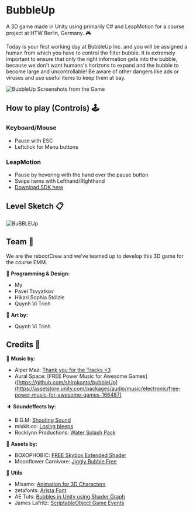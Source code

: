 # BubbleUp
A 3D game made in Unity using primarily C# and LeapMotion for a course project at HTW Berlin, Germany. :video_game:

Today is your first working day at BubbleUp Inc. and you will be assigned a human from which you have to control the filter bubble.
It is extremely important to ensure that only the right information gets into the bubble, 
because we don't want humans's horizons to expand and the bubble to become large and uncontrollable!
Be aware of other dangers like ads or viruses and use useful items to keep them at bay.

![BubbleUp Screenshots from the Game](https://user-images.githubusercontent.com/57158200/178595345-aadc8c3c-42e3-44a9-8214-aa3f3dae07fc.png)


## How to play (Controls) :joystick: 
### Keyboard/Mouse
* Pause with ESC
* Leftclick for Menu buttons

### LeapMotion
* Pause by hovering with the hand over the pause button
* Swipe items with Lefthand/Righthand
* [Download SDK here](https://developer.leapmotion.com/tracking-software-download) 

## Level Sketch :clipboard:
![BuBBLEUp](https://user-images.githubusercontent.com/57158200/177203027-34447c1e-0ab8-430f-9732-7da4630bbbeb.png)

## Team :busts_in_silhouette:
We are the rebootCrew and we’ve teamed up to develop this 3D game for the course EMM.


:page_facing_up: **Programming & Design:** 
* My
* Pavel Tsvyatkov
* Hikari Sophia Stölzle 
* Quynh Vi Trinh

:art: **Art by:** 
* Quynh Vi Trinh

## Credits :bow:
:musical_note: **Music by:**
* Alper Maz: [Thank you for the Tracks <3](https://soundcloud.com/alper-maz)
* Aural Space: [FREE Power Music for Awesome Games]([https://github.com/shirokonto/bubbleUp](https://assetstore.unity.com/packages/audio/music/electronic/free-power-music-for-awesome-games-166487)

:speaker: **Soundeffects by:**
* B.G.M: [Shooting Sound](https://assetstore.unity.com/packages/audio/sound-fx/shooting-sound-177096)
* mixkit.co: [Losing bleeps](https://mixkit.co/free-sound-effects/lose/)
* Rocklynn Productions: [Water Splash Pack](https://assetstore.unity.com/packages/audio/sound-fx/foley/water-splash-pack-14039#content)

:space_invader: **Assets by:**
* BOXOPHOBIC: [FREE Skybox Extended Shader](https://assetstore.unity.com/packages/vfx/shaders/free-skybox-extended-shader-107400)
* Moonflower Carnivore: [Jiggly Bubble Free](https://assetstore.unity.com/packages/vfx/particles/environment/jiggly-bubble-free-61236)

:wrench: **Utils**
* Mixamo: [Animation for 3D Characters](https://www.mixamo.com/#/)
* zetafonts: [Arista Font](https://www.1001freefonts.com/-z--arista.font)
* AE Tuts: [Bubbles in Unity using Shader Graph](https://www.youtube.com/watch?v=F6t8LR2mX1I&t=304s)
* James Lafritz: [ScriptableObject Game Events](https://blog.devgenius.io/scriptableobject-game-events-1f3401bbde72)
